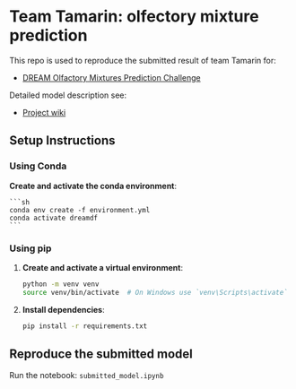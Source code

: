 # Team Tamarin: olfectory mixture prediction

This repo is used to reproduce the submitted result of team Tamarin for:
- [DREAM Olfactory Mixtures Prediction Challenge](https://www.synapse.org/Synapse:syn53470621/wiki/627282)

Detailed model description see:
- [Project wiki](https://www.synapse.org/Synapse:syn61846935/wiki/629226)

## Setup Instructions

### Using Conda

**Create and activate the conda environment**:

    ```sh
    conda env create -f environment.yml
    conda activate dreamdf
    ```

### Using pip

1. **Create and activate a virtual environment**:

    ```sh
    python -m venv venv
    source venv/bin/activate  # On Windows use `venv\Scripts\activate`
    ```


2. **Install dependencies**:

    ```sh
    pip install -r requirements.txt
    ```

## Reproduce the submitted model

Run the notebook: `submitted_model.ipynb`

